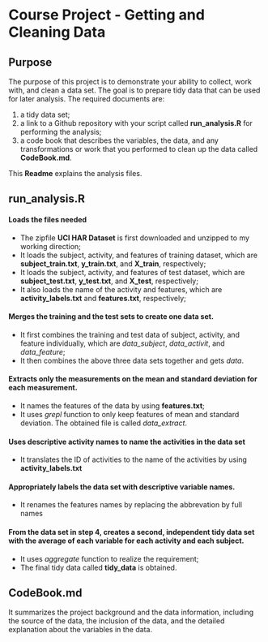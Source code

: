 Course Project - Getting and Cleaning Data
================

Purpose
-------

The purpose of this project is to demonstrate your ability to collect, work with, and clean a data set. The goal is to prepare tidy data that can be used for later analysis. The required documents are:

1.  a tidy data set;
2.  a link to a Github repository with your script called **run\_analysis.R** for performing the analysis;
3.  a code book that describes the variables, the data, and any transformations or work that you performed to clean up the data called **CodeBook.md**.

This **Readme** explains the analysis files.

run\_analysis.R
---------------

#### Loads the files needed

-   The zipfile **UCI HAR Dataset** is first downloaded and unzipped to my working direction;
-   It loads the subject, activity, and features of training dataset, which are **subject\_train.txt**, **y\_train.txt**, and **X\_train**, respectively;
-   It loads the subject, activity, and features of test dataset, which are **subject\_test.txt**, **y\_test.txt**, and **X\_test**, respectively;
-   It also loads the name of the activity and features, which are **activity\_labels.txt** and **features.txt**, respectively;

#### Merges the training and the test sets to create one data set.

-   It first combines the training and test data of subject, activity, and feature individually, which are *data\_subject*, *data\_activit*, and *data\_feature*;
-   It then combines the above three data sets together and gets *data*.

#### Extracts only the measurements on the mean and standard deviation for each measurement.

-   It names the features of the data by using **features.txt**;
-   It uses *grepl* function to only keep features of mean and standard deviation. The obtained file is called *data\_extract*.

#### Uses descriptive activity names to name the activities in the data set

-   It translates the ID of activities to the name of the activities by using **activity\_labels.txt**

#### Appropriately labels the data set with descriptive variable names.

-   It renames the features names by replacing the abbrevation by full names

#### From the data set in step 4, creates a second, independent tidy data set with the average of each variable for each activity and each subject.

-   It uses *aggregate* function to realize the requirement;
-   The final tidy data called **tidy\_data** is obtained.

CodeBook.md
-----------

It summarizes the project background and the data information, including the source of the data, the inclusion of the data, and the detailed explanation about the variables in the data.
